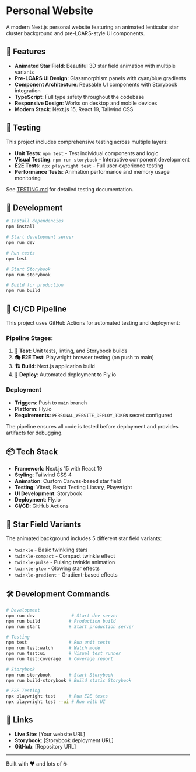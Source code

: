 # Personal Website

A modern Next.js personal website featuring an animated lenticular star cluster background and pre-LCARS-style UI components.

## 🚀 Features

- **Animated Star Field**: Beautiful 3D star field animation with multiple variants
- **Pre-LCARS UI Design**: Glassmorphism panels with cyan/blue gradients
- **Component Architecture**: Reusable UI components with Storybook integration
- **TypeScript**: Full type safety throughout the codebase
- **Responsive Design**: Works on desktop and mobile devices
- **Modern Stack**: Next.js 15, React 19, Tailwind CSS

## 🧪 Testing

This project includes comprehensive testing across multiple layers:

- **Unit Tests**: `npm test` - Test individual components and logic
- **Visual Testing**: `npm run storybook` - Interactive component development
- **E2E Tests**: `npx playwright test` - Full user experience testing
- **Performance Tests**: Animation performance and memory usage monitoring

See [TESTING.md](TESTING.md) for detailed testing documentation.

## 🔧 Development

```bash
# Install dependencies
npm install

# Start development server
npm run dev

# Run tests
npm test

# Start Storybook
npm run storybook

# Build for production
npm run build
```

## 🚀 CI/CD Pipeline

This project uses GitHub Actions for automated testing and deployment:

### Pipeline Stages:

1. **🧪 Test**: Unit tests, linting, and Storybook builds
2. **🎭 E2E Test**: Playwright browser testing (on push to main)
3. **🏗️ Build**: Next.js application build
4. **🚀 Deploy**: Automated deployment to Fly.io

### Deployment

- **Triggers**: Push to `main` branch
- **Platform**: Fly.io
- **Requirements**: `PERSONAL_WEBSITE_DEPLOY_TOKEN` secret configured

The pipeline ensures all code is tested before deployment and provides artifacts for debugging.

## 📦 Tech Stack

- **Framework**: Next.js 15 with React 19
- **Styling**: Tailwind CSS 4
- **Animation**: Custom Canvas-based star field
- **Testing**: Vitest, React Testing Library, Playwright
- **UI Development**: Storybook
- **Deployment**: Fly.io
- **CI/CD**: GitHub Actions

## 🌟 Star Field Variants

The animated background includes 5 different star field variants:

- `twinkle` - Basic twinkling stars
- `twinkle-compact` - Compact twinkle effect
- `twinkle-pulse` - Pulsing twinkle animation
- `twinkle-glow` - Glowing star effects
- `twinkle-gradient` - Gradient-based effects

## 🛠️ Development Commands

```bash
# Development
npm run dev              # Start dev server
npm run build           # Production build
npm run start           # Start production server

# Testing
npm test                # Run unit tests
npm run test:watch      # Watch mode
npm run test:ui         # Visual test runner
npm run test:coverage   # Coverage report

# Storybook
npm run storybook       # Start Storybook
npm run build-storybook # Build static Storybook

# E2E Testing
npx playwright test     # Run E2E tests
npx playwright test --ui # Run with UI
```

## 🔗 Links

- **Live Site**: [Your website URL]
- **Storybook**: [Storybook deployment URL]
- **GitHub**: [Repository URL]

---

Built with ❤️ and lots of ☕
